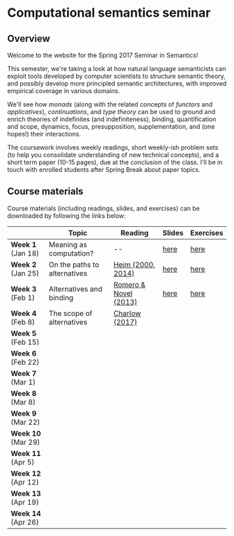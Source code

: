 # Computational semantics seminar

## Overview

Welcome to the website for the Spring 2017 Seminar in Semantics!

This semester, we're taking a look at how natural language semanticists can
exploit tools developed by computer scientists to structure semantic theory,
and possibly develop more principled semantic architectures, with improved
empirical coverage in various domains.

We'll see how *monads* (along with the related concepts of *functors* and
*applicatives*), *continuations*, and *type theory* can be used to ground and
enrich theories of indefinites (and indefiniteness), binding, quantification
and scope, dynamics, focus, presupposition, supplementation, and (one hopes!)
their interactions.

The coursework involves weekly readings, short weekly-ish problem sets (to
help you consolidate understanding of new technical concepts), and a short term
paper (10-15 pages), due at the conclusion of the class. I'll be in touch with
enrolled students after Spring Break about paper topics.

## Course materials

Course materials (including readings, slides, and exercises) can be downloaded
by following the links below:

|                      | Topic                        | Reading                                                         | Slides                                                                 | Exercises                                                                 |
|----------------------|------------------------------|-----------------------------------------------------------------|------------------------------------------------------------------------|---------------------------------------------------------------------------|
| **Week 1** (Jan 18)  | Meaning as computation?      | --                                                              | [here](https://github.com/schar/comp-sem/blob/master/slides/week1.pdf) | [here](https://github.com/schar/comp-sem/blob/master/exercises/week1.md) |
| **Week 2** (Jan 25)  | On the paths to alternatives | [Heim (2000, 2014)](http://passdropit.com/heimquestions)        | [here](https://github.com/schar/comp-sem/blob/master/slides/week2.pdf) | [here](https://github.com/schar/comp-sem/blob/master/exercises/week2.md)  |
| **Week 3** (Feb 1)   | Alternatives and binding     | [Romero & Novel (2013)](http://passdropit.com/romeronovel) | [here](https://github.com/schar/comp-sem/blob/master/slides/week3.pdf) | [here](https://github.com/schar/comp-sem/blob/master/exercises/week3.md)  |
| **Week 4** (Feb 8)   | The scope of alternatives    | [Charlow (2017)](http://ling.auf.net/lingbuzz/003302)           |                                                                        |                                                                           |
| **Week 5** (Feb 15)  |                              |                                                                 |                                                                        |                                                                           |
| **Week 6** (Feb 22)  |                              |                                                                 |                                                                        |                                                                           |
| **Week 7** (Mar 1)   |                              |                                                                 |                                                                        |                                                                           |
| **Week 8** (Mar 8)   |                              |                                                                 |                                                                        |                                                                           |
| **Week 9** (Mar 22)  |                              |                                                                 |                                                                        |                                                                           |
| **Week 10** (Mar 29) |                              |                                                                 |                                                                        |                                                                           |
| **Week 11** (Apr 5)  |                              |                                                                 |                                                                        |                                                                           |
| **Week 12** (Apr 12) |                              |                                                                 |                                                                        |                                                                           |
| **Week 13** (Apr 19) |                              |                                                                 |                                                                        |                                                                           |
| **Week 14** (Apr 26) |                              |                                                                 |                                                                        |                                                                           |
